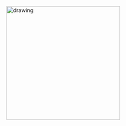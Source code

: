 <img src="https://media1.tenor.com/m/qposSQndD1IAAAAd/look-through-the-peephole-shrek.gif" alt="drawing" width="300"/>
